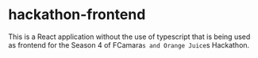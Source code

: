 # hackathon-frontend

This is a React application without the use of typescript that is being used as frontend for the Season 4 of FCamara``s and Orange Juice``s Hackathon.
